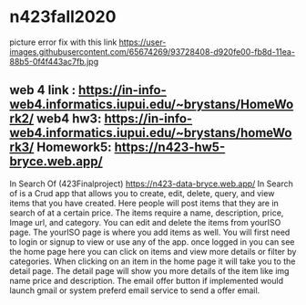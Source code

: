 # n423fall2020
picture error fix with this link
https://user-images.githubusercontent.com/65674269/93728408-d920fe00-fb8d-11ea-88b5-0f4f443ac7fb.jpg

web 4 link : https://in-info-web4.informatics.iupui.edu/~brystans/HomeWork2/
web4 hw3: https://in-info-web4.informatics.iupui.edu/~brystans/homeWork3/
Homework5: https://n423-hw5-bryce.web.app/
--------------------------------
In Search Of (423Finalproject)
https://n423-data-bryce.web.app/
In Search of is a Crud app that allows you to create, edit, delete, query, and view items that you have created. Here people will post items that they are in search of at a certain price. The items require a name, description, price, Image url, and category. You can edit and delete the items from yourISO page. The yourISO page is where you add items as well. You will first need to login or signup to view or use any of the app. once logged in you can see the home page here you can click on items and view more details or filter by categories. When clicking on an item in the home page it will take you to the detail page. The detail page will show you more details of the item like img name price and description. The email offer button if implemented would launch gmail or system preferd email service to send a offer email.
